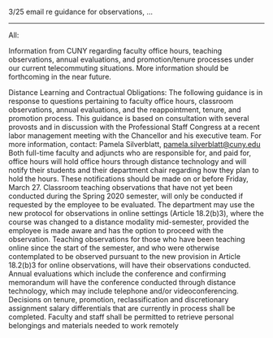 3/25 email re guidance for observations, ...

----

All:

Information from CUNY regarding faculty office hours, teaching observations, annual evaluations, and promotion/tenure processes under our current telecommuting situations. More information should be forthcoming in the near future.

Distance Learning and Contractual Obligations:  The following guidance is in response to questions pertaining to faculty office hours, classroom observations, annual evaluations, and the reappointment, tenure, and promotion process.  This guidance is based on consultation with several provosts and in discussion with the Professional Staff Congress at a recent labor management meeting with the Chancellor and his executive team. For more information, contact: Pamela Silverblatt, pamela.silverblatt@cuny.edu
Both full-time faculty and adjuncts who are responsible for, and paid for, office hours will hold office hours through distance technology and will notify their students and their department chair regarding how they plan to hold the hours.  These notifications should be made on or before Friday, March 27.
Classroom teaching observations that have not yet been conducted during the Spring 2020 semester, will only be conducted if requested by the employee to be evaluated.  The department may use the new protocol for observations in online settings (Article 18.2(b)3), where the course was changed to a distance modality mid-semester, provided the employee is made aware and has the option to proceed with the observation.  Teaching observations for those who have been teaching online since the start of the semester, and who were otherwise contemplated to be observed pursuant to the new provision in Article 18.2(b)3 for online observations, will have their observations conducted.
Annual evaluations which include the conference and confirming memorandum will have the conference conducted through distance technology, which may include telephone and/or videoconferencing.
Decisions on tenure, promotion, reclassification and discretionary assignment salary differentials that are currently in process shall be completed.
Faculty and staff shall be permitted to retrieve personal belongings and materials needed to work remotely
